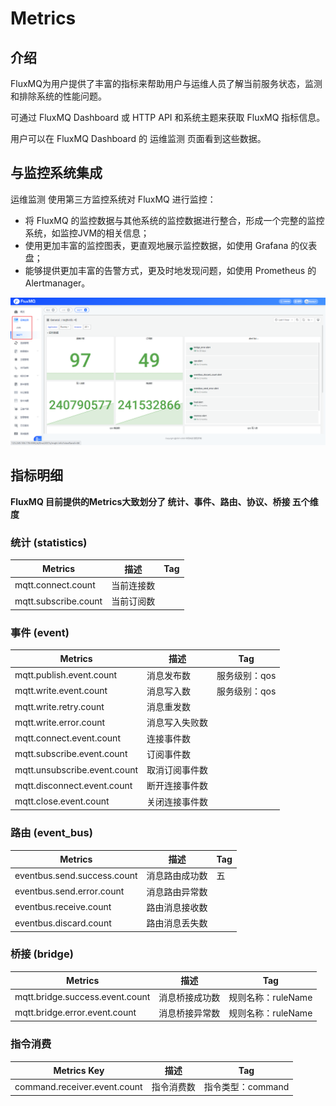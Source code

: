 # Metrics

## 介绍
FluxMQ为用户提供了丰富的指标来帮助用户与运维人员了解当前服务状态，监测和排除系统的性能问题。

可通过 FluxMQ Dashboard 或 HTTP API 和系统主题来获取 FluxMQ 指标信息。

用户可以在 FluxMQ Dashboard 的 运维监测 页面看到这些数据。

## 与监控系统集成
运维监测 使用第三方监控系统对 FluxMQ 进行监控：

- 将 FluxMQ 的监控数据与其他系统的监控数据进行整合，形成一个完整的监控系统，如监控JVM的相关信息；
- 使用更加丰富的监控图表，更直观地展示监控数据，如使用 Grafana 的仪表盘；
- 能够提供更加丰富的告警方式，更及时地发现问题，如使用 Prometheus 的 Alertmanager。

![metrics.png](../../assets/images/metrics/metrics.png)

## 指标明细
**FluxMQ 目前提供的Metrics大致划分了 统计、事件、路由、协议、桥接 五个维度**

### 统计 (statistics)

| **Metrics**            | **描述**  | **Tag** |
|------------------------|---------|---------|
| mqtt.connect.count     | 当前连接数   |
| mqtt.subscribe.count   | 当前订阅数   |

### 事件 (event)

| **Metrics**                  | **描述** | **Tag** |
|------------------------------|--------|---------|
| mqtt.publish.event.count     | 消息发布数  |服务级别：qos |
| mqtt.write.event.count       | 消息写入数  |服务级别：qos |
| mqtt.write.retry.count       | 消息重发数  |
| mqtt.write.error.count       | 消息写入失败数 |
| mqtt.connect.event.count     | 连接事件数  |
| mqtt.subscribe.event.count   | 订阅事件数  |
| mqtt.unsubscribe.event.count | 取消订阅事件数 |
| mqtt.disconnect.event.count  | 断开连接事件数 |
| mqtt.close.event.count       | 关闭连接事件数 |

### 路由 (event_bus)

| **Metrics**                  | **描述**  | **Tag** |
|------------------------------|---------|---------|
| eventbus.send.success.count  | 消息路由成功数 | 五       |
| eventbus.send.error.count    | 消息路由异常数 |
| eventbus.receive.count       | 路由消息接收数 |
| eventbus.discard.count       | 路由消息丢失数 |


### 桥接 (bridge)

| **Metrics**                       | **描述**    | **Tag**       |
|-----------------------------------|-----------|---------------|
| mqtt.bridge.success.event.count   | 消息桥接成功数   | 规则名称：ruleName |
| mqtt.bridge.error.event.count     | 消息桥接异常数   | 规则名称：ruleName             |

### 指令消费
| **Metrics Key**                 | **描述**    | **Tag**                |
|---------------------------------|-----------|------------------------|
| command.receiver.event.count    | 指令消费数     | 指令类型：command |